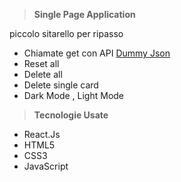 > **Single Page Application**

piccolo sitarello per ripasso 
- Chiamate get con API [Dummy Json](https://dummyjson.com/)
- Reset all
- Delete all
- Delete single card
- Dark Mode , Light Mode

> **Tecnologie Usate**

- React.Js
- HTML5
- CSS3
- JavaScript

